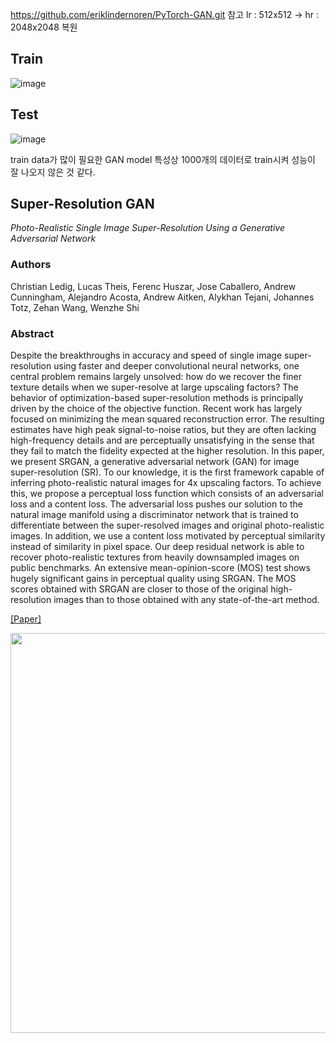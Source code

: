 
https://github.com/eriklindernoren/PyTorch-GAN.git 참고 lr : 512x512 -> hr : 2048x2048 복원  


## Train 
![image](https://user-images.githubusercontent.com/102145595/197937049-7c797bd9-d5e6-488d-b62d-94f9cc0314ee.png)



## Test
![image](https://user-images.githubusercontent.com/102145595/197937102-9ede5693-8f92-4cf2-bd34-4b0a83c680bc.png)

train data가 많이 필요한 GAN model 특성상 1000개의 데이터로 train시켜 성능이 잘 나오지 않은 것 같다.


## Super-Resolution GAN
_Photo-Realistic Single Image Super-Resolution Using a Generative Adversarial Network_

### Authors
Christian Ledig, Lucas Theis, Ferenc Huszar, Jose Caballero, Andrew Cunningham, Alejandro Acosta, Andrew Aitken, Alykhan Tejani, Johannes Totz, Zehan Wang, Wenzhe Shi

### Abstract
Despite the breakthroughs in accuracy and speed of single image super-resolution using faster and deeper convolutional neural networks, one central problem remains largely unsolved: how do we recover the finer texture details when we super-resolve at large upscaling factors? The behavior of optimization-based super-resolution methods is principally driven by the choice of the objective function. Recent work has largely focused on minimizing the mean squared reconstruction error. The resulting estimates have high peak signal-to-noise ratios, but they are often lacking high-frequency details and are perceptually unsatisfying in the sense that they fail to match the fidelity expected at the higher resolution. In this paper, we present SRGAN, a generative adversarial network (GAN) for image super-resolution (SR). To our knowledge, it is the first framework capable of inferring photo-realistic natural images for 4x upscaling factors. To achieve this, we propose a perceptual loss function which consists of an adversarial loss and a content loss. The adversarial loss pushes our solution to the natural image manifold using a discriminator network that is trained to differentiate between the super-resolved images and original photo-realistic images. In addition, we use a content loss motivated by perceptual similarity instead of similarity in pixel space. Our deep residual network is able to recover photo-realistic textures from heavily downsampled images on public benchmarks. An extensive mean-opinion-score (MOS) test shows hugely significant gains in perceptual quality using SRGAN. The MOS scores obtained with SRGAN are closer to those of the original high-resolution images than to those obtained with any state-of-the-art method.

[[Paper]](https://arxiv.org/abs/1609.04802)

<p align="center">
    <img src="http://eriklindernoren.se/images/superresgan.png" width="640"\>
</p>

